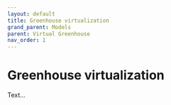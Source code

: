 ```yaml
---
layout: default
title: Greenhouse virtualization
grand_parent: Models
parent: Virtual Greenhouse
nav_order: 1
---
```

# Greenhouse virtualization

Text...
